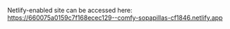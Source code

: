 Netlify-enabled site can be accessed here:
https://660075a0159c7f168ecec129--comfy-sopapillas-cf1846.netlify.app

